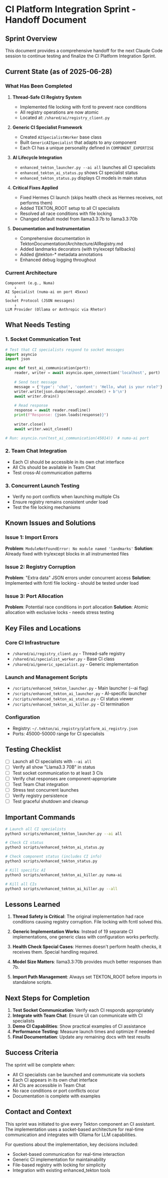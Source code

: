 # CI Platform Integration Sprint - Handoff Document

## Sprint Overview

This document provides a comprehensive handoff for the next Claude Code session to continue testing and finalize the CI Platform Integration Sprint.

## Current State (as of 2025-06-28)

### What Has Been Completed

1. **Thread-Safe CI Registry System**
   - Implemented file locking with fcntl to prevent race conditions
   - All registry operations are now atomic
   - Located at: `/shared/ai/registry_client.py`

2. **Generic CI Specialist Framework**
   - Created `AISpecialistWorker` base class
   - Built `GenericAISpecialist` that adapts to any component
   - Each CI has a unique personality defined in `COMPONENT_EXPERTISE`

3. **AI Lifecycle Integration**
   - `enhanced_tekton_launcher.py --ai all` launches all CI specialists
   - `enhanced_tekton_ai_status.py` shows CI specialist status
   - `enhanced_tekton_status.py` displays CI models in main status

4. **Critical Fixes Applied**
   - Fixed Hermes CI launch (skips health check as Hermes receives, not performs them)
   - Added TEKTON_ROOT setup to all CI specialists
   - Resolved all race conditions with file locking
   - Changed default model from llama3.3:7b to llama3.3:70b

5. **Documentation and Instrumentation**
   - Comprehensive documentation in TektonDocumentation/Architecture/AIRegistry.md
   - Added landmarks decorators (with try/except fallbacks)
   - Added @tekton-* metadata annotations
   - Enhanced debug logging throughout

### Current Architecture

```
Component (e.g., Numa) 
    ↓
AI Specialist (numa-ai on port 45xxx)
    ↓
Socket Protocol (JSON messages)
    ↓
LLM Provider (Ollama or Anthropic via Rhetor)
```

## What Needs Testing

### 1. Socket Communication Test
```python
# Test that CI specialists respond to socket messages
import asyncio
import json

async def test_ai_communication(port):
    reader, writer = await asyncio.open_connection('localhost', port)
    
    # Send test message
    message = {'type': 'chat', 'content': 'Hello, what is your role?'}
    writer.write(json.dumps(message).encode() + b'\n')
    await writer.drain()
    
    # Read response
    response = await reader.readline()
    print(f"Response: {json.loads(response)}")
    
    writer.close()
    await writer.wait_closed()

# Run: asyncio.run(test_ai_communication(45014))  # numa-ai port
```

### 2. Team Chat Integration
- Each CI should be accessible in its own chat interface
- All CIs should be available in Team Chat
- Test cross-AI communication patterns

### 3. Concurrent Launch Testing
- Verify no port conflicts when launching multiple CIs
- Ensure registry remains consistent under load
- Test the file locking mechanisms

## Known Issues and Solutions

### Issue 1: Import Errors
**Problem**: `ModuleNotFoundError: No module named 'landmarks'`
**Solution**: Already fixed with try/except blocks in all instrumented files

### Issue 2: Registry Corruption
**Problem**: "Extra data" JSON errors under concurrent access
**Solution**: Implemented with fcntl file locking - should be tested under load

### Issue 3: Port Allocation
**Problem**: Potential race conditions in port allocation
**Solution**: Atomic allocation with exclusive locks - needs stress testing

## Key Files and Locations

### Core CI Infrastructure
- `/shared/ai/registry_client.py` - Thread-safe registry
- `/shared/ai/specialist_worker.py` - Base CI class
- `/shared/ai/generic_specialist.py` - Generic implementation

### Launch and Management Scripts
- `/scripts/enhanced_tekton_launcher.py` - Main launcher (--ai flag)
- `/scripts/enhanced_tekton_ai_launcher.py` - AI-specific launcher
- `/scripts/enhanced_tekton_ai_status.py` - CI status viewer
- `/scripts/enhanced_tekton_ai_killer.py` - CI termination

### Configuration
- Registry: `~/.tekton/ai_registry/platform_ai_registry.json`
- Ports: 45000-50000 range for CI specialists

## Testing Checklist

- [ ] Launch all CI specialists with `--ai all`
- [ ] Verify all show "Llama3.3 70B" in status
- [ ] Test socket communication to at least 3 CIs
- [ ] Verify chat responses are component-appropriate
- [ ] Test Team Chat integration
- [ ] Stress test concurrent launches
- [ ] Verify registry persistence
- [ ] Test graceful shutdown and cleanup

## Important Commands

```bash
# Launch all CI specialists
python3 scripts/enhanced_tekton_launcher.py --ai all

# Check CI status
python3 scripts/enhanced_tekton_ai_status.py

# Check component status (includes CI info)
python3 scripts/enhanced_tekton_status.py

# Kill specific AI
python3 scripts/enhanced_tekton_ai_killer.py numa-ai

# Kill all CIs
python3 scripts/enhanced_tekton_ai_killer.py --all
```

## Lessons Learned

1. **Thread Safety is Critical**: The original implementation had race conditions causing registry corruption. File locking with fcntl solved this.

2. **Generic Implementation Works**: Instead of 19 separate CI implementations, one generic class with configuration works perfectly.

3. **Health Check Special Cases**: Hermes doesn't perform health checks, it receives them. Special handling required.

4. **Model Size Matters**: llama3.3:70b provides much better responses than 7b.

5. **Import Path Management**: Always set TEKTON_ROOT before imports in standalone scripts.

## Next Steps for Completion

1. **Test Socket Communication**: Verify each CI responds appropriately
2. **Integrate with Team Chat**: Ensure UI can communicate with CI specialists
3. **Demo CI Capabilities**: Show practical examples of CI assistance
4. **Performance Testing**: Measure launch times and optimize if needed
5. **Final Documentation**: Update any remaining docs with test results

## Success Criteria

The sprint will be complete when:
- All CI specialists can be launched and communicate via sockets
- Each CI appears in its own chat interface
- All CIs are accessible in Team Chat
- No race conditions or port conflicts occur
- Documentation is complete with examples

## Contact and Context

This sprint was initiated to give every Tekton component an CI assistant. The implementation uses a socket-based architecture for real-time communication and integrates with Ollama for LLM capabilities.

For questions about the implementation, key decisions included:
- Socket-based communication for real-time interaction
- Generic CI implementation for maintainability  
- File-based registry with locking for simplicity
- Integration with existing enhanced_tekton tools